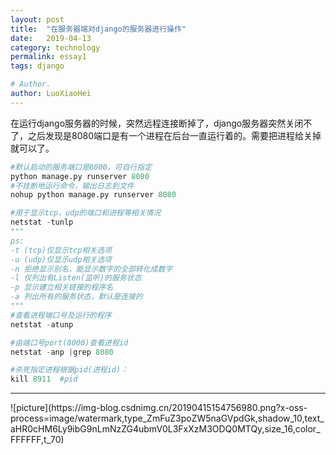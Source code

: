 ```yaml
---
layout: post
title:  "在服务器端对django的服务器进行操作"
date:   2019-04-13
category: technology
permalink: essay1
tags: django

# Author.
author: LuoXiaoHei
---
```

在运行django服务器的时候，突然远程连接断掉了，django服务器突然关闭不了，之后发现是8080端口是有一个进程在后台一直运行着的。需要把进程给关掉就可以了。<!-- more -->
```python
#默认启动的服务端口是8000，可自行指定
python manage.py runserver 8080
#不挂断地运行命令，输出日志到文件
nohup python manage.py runserver 8080
```
```python
#用于显示tcp，udp的端口和进程等相关情况
netstat -tunlp
"""
ps:
-t (tcp)仅显示tcp相关选项
-u (udp)仅显示udp相关选项
-n 拒绝显示别名，能显示数字的全部转化成数字
-l 仅列出有Listen(监听)的服务状态
-p 显示建立相关链接的程序名
-a 列出所有的服务状态，默认是连接的
"""
#查看进程端口号及运行的程序
netstat -atunp

#由端口号port(8000)查看进程id
netstat -anp |grep 8080
```
```python
#杀死指定进程根据pid(进程id)： 
kill 8911  #pid
```
<hr>
![picture](https://img-blog.csdnimg.cn/20190415154756980.png?x-oss-process=image/watermark,type_ZmFuZ3poZW5naGVpdGk,shadow_10,text_aHR0cHM6Ly9ibG9nLmNzZG4ubmV0L3FxXzM3ODQ0MTQy,size_16,color_FFFFFF,t_70)
